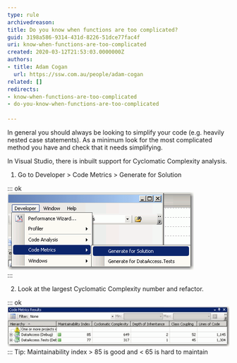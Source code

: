 ```yaml
---
type: rule
archivedreason: 
title: Do you know when functions are too complicated?
guid: 3198a586-9314-431d-8226-51dce77fac4f
uri: know-when-functions-are-too-complicated
created: 2020-03-12T21:53:03.0000000Z
authors:
- title: Adam Cogan
  url: https://ssw.com.au/people/adam-cogan
related: []
redirects:
- know-when-functions-are-too-complicated
- do-you-know-when-functions-are-too-complicated

---
```


In general you should always be looking to simplify your code (e.g. heavily nested case statements). As a minimum look for the most complicated method you have and check that it needs simplifying.

In Visual Studio, there is inbuilt support for Cyclomatic Complexity analysis.

<!--endintro-->

1. Go to Developer &gt; Code Metrics &gt; Generate for Solution


::: ok  
![Figure: Cyclomatic Complexity analysis tool](CodeMetrics.gif)  
:::

2. Look at the largest Cyclomatic Complexity number and refactor.


::: ok  
![Figure: Results from Cyclomatic analysis these metrics give an indication on how complicated functions are](CyclomaticAnalysis.gif)  
:::
Tip: Maintainability index &gt; 85 is good and &lt; 65 is hard to maintain
